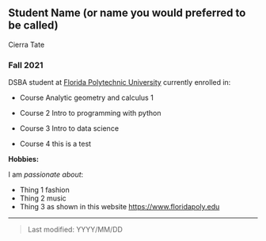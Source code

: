 ## Student Name (or name you would preferred to be called)
Cierra Tate
### Fall 2021

DSBA student at [Florida Polytechnic University](https://www.floridapoly.edu) currently enrolled in: 

- Course Analytic geometry and calculus 1

- Course 2 Intro to programming with python

- Course 3 Intro to data science

- Course 4 this is a test

**Hobbies:**

I am _passionate about_: 

- Thing 1
fashion
- Thing 2
music
- Thing 3 as shown in this website <https://www.floridapoly.edu>

***

> Last modified: YYYY/MM/DD
